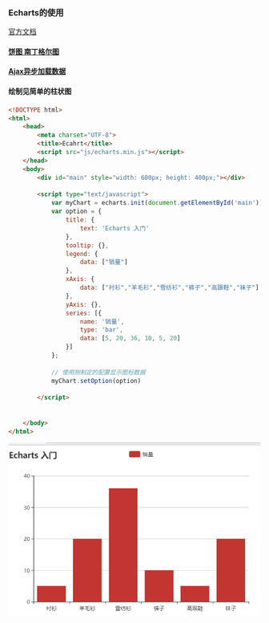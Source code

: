 ### Echarts的使用

[官方文档](http://echarts.baidu.com/tutorial.html#%E4%B8%AA%E6%80%A7%E5%8C%96%E5%9B%BE%E8%A1%A8%E7%9A%84%E6%A0%B7%E5%BC%8F)





#### [饼图 南丁格尔图](http://echarts.baidu.com/tutorial.html#%E4%B8%AA%E6%80%A7%E5%8C%96%E5%9B%BE%E8%A1%A8%E7%9A%84%E6%A0%B7%E5%BC%8F)

#### [Ajax异步加载数据](http://echarts.baidu.com/tutorial.html#%E5%BC%82%E6%AD%A5%E6%95%B0%E6%8D%AE%E5%8A%A0%E8%BD%BD%E5%92%8C%E6%9B%B4%E6%96%B0)



#### 绘制见简单的柱状图

```html
<!DOCTYPE html>
<html>
	<head>
		<meta charset="UTF-8">
		<title>Ecahrt</title>
		<script src="js/echarts.min.js"></script>
	</head>
	<body>
		<div id="main" style="width: 600px; height: 400px;"></div>
		
		<script type="text/javascript">
			var myChart = echarts.init(document.getElementById('main'))
			var option = {
				title: {
					text: 'Echarts 入门'
				},
				tooltip: {},
				legend: {
					data: ["销量"]
				},
				xAxis: {
					data: ["衬衫","羊毛衫","雪纺衫","裤子","高跟鞋","袜子"]
				},
				yAxis: {},
				series: [{
					name: '销量',
					type: 'bar',
					data: [5, 20, 36, 10, 5, 20]
				}]
			};
			
			// 使用刚制定的配置显示图标数据
			myChart.setOption(option)
			
		</script>
        
		
	</body>
</html>

```

![1533365322584](assets/1533365322584.png)

